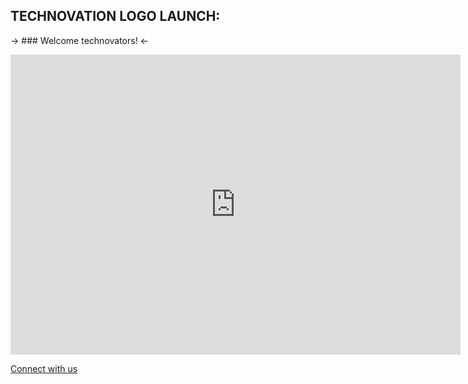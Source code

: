 ## TECHNOVATION LOGO LAUNCH:

-> ### Welcome technovators! <-

<iframe width="720" height="480" src="https://www.youtube.com/embed/SkxtSb3SBd0" title="YouTube video player" frameborder="0" allow="accelerometer; autoplay; clipboard-write; encrypted-media; gyroscope; picture-in-picture" allowfullscreen></iframe>
  
 [Connect with us](https://edc.nssce.ac.in/)

